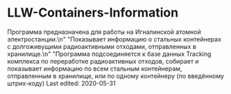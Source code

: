 # LLW-Containers-Information
Программа предназначена для работы на Игналинской атомной электростанции.\n"                       "Показывает информацию о стальных контейнерах с долгоживущими радиоактивными отходами, отправленных в хранилище.\n"                       "Программа подсоединяется к базе данных Tracking комплекса по переработке радиоактивных отходов, собирает и показывает информацию по всем стальным контейнерам, отправленным в хранилище, или по одному контейнеру (по введённому штрих-коду)
Last edited: 2020-05-31
